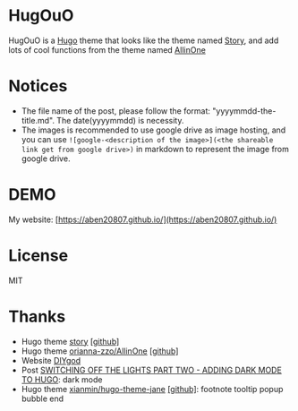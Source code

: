 # HugOuO

HugOuO is a [Hugo](https://gohugo.io/) theme that looks like the theme named [Story](https://themes.gohugo.io/story/), and add lots of cool functions from the theme named [AllinOne](https://themes.gohugo.io/allinone/)

# Notices

+ The file name of the post, please follow the format: "yyyymmdd-the-title.md". The date(yyyymmdd) is necessity.
+ The images is recommended to use google drive as image hosting, and you can use `![google-<description of the image>](<the shareable link get from google drive>)` in markdown to represent the image from google drive.

# DEMO

My website: [https://aben20807.github.io/](https://aben20807.github.io/)

# License

MIT

# Thanks

+ Hugo theme [story](https://themes.gohugo.io/story/) [[github]](https://github.com/xaprb/story)
+ Hugo theme [orianna-zzo/AllinOne](https://themes.gohugo.io/allinone/) [[github]](https://github.com/orianna-zzo/AllinOne)
+ Website [DIYgod](https://diygod.me/)
+ Post [SWITCHING OFF THE LIGHTS PART TWO - ADDING DARK MODE TO HUGO](https://yonkov.github.io/post/add-dark-mode-toggle-to-hugo/): dark mode
+ Hugo theme [xianmin/hugo-theme-jane](https://www.xianmin.org/hugo-theme-jane/post/doc-footnote-preview/) [[github]](https://github.com/xianmin/hugo-theme-jane): footnote tooltip popup bubble end